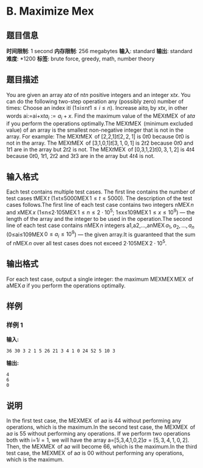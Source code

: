 # B. Maximize Mex

## 题目信息

**时间限制**: 1 second
**内存限制**: 256 megabytes
**输入**: standard
**输出**: standard
**难度**: *1200
**标签**: brute force, greedy, math, number theory

## 题目描述

You are given an array a$t$$a$ of n$t$$n$ positive integers and an integer x$t$$x$. You can do the following two-step operation any (possibly zero) number of times: Choose an index i$t$$i$ (1≤i≤n$t$$1 \leq i \leq n$). Increase ai$t$$a_i$ by x$t$$x$, in other words ai:=ai+x$t$$a_i := a_i + x$. Find the maximum value of the MEX$t$$\operatorname{MEX}$ of a$t$$a$ if you perform the operations optimally.The MEX$t$$\operatorname{MEX}$ (minimum excluded value) of an array is the smallest non-negative integer that is not in the array. For example: The MEX$t$$\operatorname{MEX}$ of [2,2,1]$t$$[2,2,1]$ is 0$t$$0$ because 0$t$$0$ is not in the array. The MEX$t$$\operatorname{MEX}$ of [3,1,0,1]$t$$[3,1,0,1]$ is 2$t$$2$ because 0$t$$0$ and 1$t$$1$ are in the array but 2$t$$2$ is not. The MEX$t$$\operatorname{MEX}$ of [0,3,1,2]$t$$[0,3,1,2]$ is 4$t$$4$ because 0$t$$0$, 1$t$$1$, 2$t$$2$ and 3$t$$3$ are in the array but 4$t$$4$ is not.

## 输入格式

Each test contains multiple test cases. The first line contains the number of test cases t$\operatorname{MEX}$$t$ (1≤t≤5000$\operatorname{MEX}$$1 \le t \le 5000$). The description of the test cases follows.The first line of each test case contains two integers n$\operatorname{MEX}$$n$ and x$\operatorname{MEX}$$x$ (1≤n≤2⋅105$\operatorname{MEX}$$1 \le n \le 2 \cdot 10^5$; 1≤x≤109$\operatorname{MEX}$$1 \le x \le 10^9$) — the length of the array and the integer to be used in the operation.The second line of each test case contains n$\operatorname{MEX}$$n$ integers a1,a2,…,an$\operatorname{MEX}$$a_1, a_2, \ldots, a_n$ (0≤ai≤109$\operatorname{MEX}$$0 \le a_i \le 10^9$) — the given array.It is guaranteed that the sum of n$\operatorname{MEX}$$n$ over all test cases does not exceed 2⋅105$\operatorname{MEX}$$2 \cdot 10^5$.

## 输出格式

For each test case, output a single integer: the maximum MEX$\operatorname{MEX}$$\operatorname{MEX}$ of a$\operatorname{MEX}$$a$ if you perform the operations optimally.

## 样例

### 样例 1

**输入:**
```
36 30 3 2 1 5 26 21 3 4 1 0 24 52 5 10 3
```

**输出:**
```
4
6
0
```

## 说明

In the first test case, the MEX$\operatorname{MEX}$ of a$a$ is 4$4$ without performing any operations, which is the maximum.In the second test case, the MEX$\operatorname{MEX}$ of a$a$ is 5$5$ without performing any operations. If we perform two operations both with i=1$i=1$, we will have the array a=[5,3,4,1,0,2]$a=[5,3,4,1,0,2]$. Then, the MEX$\operatorname{MEX}$ of a$a$ will become 6$6$, which is the maximum.In the third test case, the MEX$\operatorname{MEX}$ of a$a$ is 0$0$ without performing any operations, which is the maximum.
